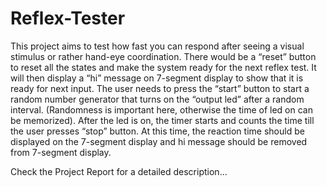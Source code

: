# Reflex-Tester

This project aims to test how fast you can respond after seeing a visual stimulus or rather
hand-eye coordination. There would be a “reset” button to reset all the states and make the
system ready for the next reflex test. It will then display a “hi” message on 7-segment display to
show that it is ready for next input. The user needs to press the “start” button to start a random
number generator that turns on the “output led” after a random interval. (Randomness is
important here, otherwise the time of led on can be memorized). After the led is on, the timer
starts and counts the time till the user presses “stop” button. At this time, the reaction time
should be displayed on the 7-segment display and hi message should be removed from
7-segment display.

Check the Project Report for a detailed description...
